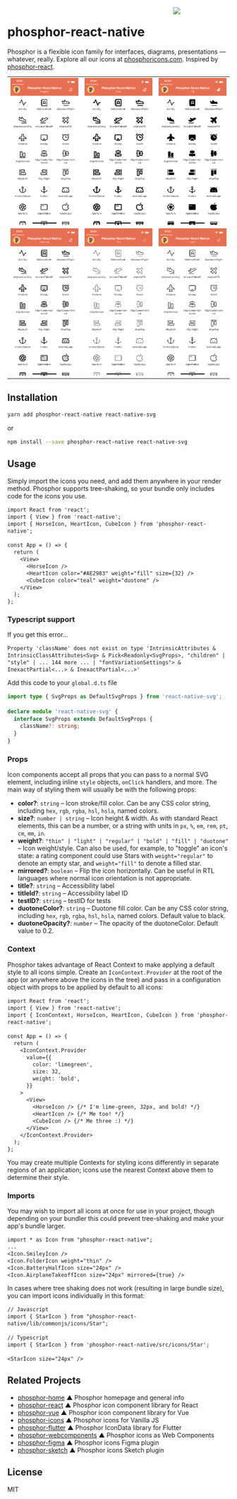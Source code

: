 <img src="/meta/phosphor-mark-tight-yellow.png" width="128" align="right" />

# phosphor-react-native

Phosphor is a flexible icon family for interfaces, diagrams, presentations — whatever, really. Explore all our icons at [phosphoricons.com](https://phosphoricons.com).
Inspired by [phosphor-react](https://github.com/phosphor-icons/phosphor-react).

<table>
<tr>
	<td><img src="/meta/example-regular.png" />
	<td><img src="/meta/example-bold.png" />
	<td><img src="/meta/example-fill.png" />
<tr>
	<td><img src="/meta/example-duotone.png" />
	<td><img src="/meta/example-thin.png" />
	<td><img src="/meta/example-light.png" />
</table>

## Installation

```bash
yarn add phosphor-react-native react-native-svg
```

or

```bash
npm install --save phosphor-react-native react-native-svg
```

## Usage

Simply import the icons you need, and add them anywhere in your render method. Phosphor supports tree-shaking, so your bundle only includes code for the icons you use.

```tsx
import React from 'react';
import { View } from 'react-native';
import { HorseIcon, HeartIcon, CubeIcon } from 'phosphor-react-native';

const App = () => {
  return (
    <View>
      <HorseIcon />
      <HeartIcon color="#AE2983" weight="fill" size={32} />
      <CubeIcon color="teal" weight="duotone" />
    </View>
  );
};
```

### Typescript support
If you get this error...
```
Property 'className' does not exist on type 'IntrinsicAttributes & IntrinsicClassAttributes<Svg> & Pick<Readonly<SvgProps>, "children" | "style" | ... 144 more ... | "fontVariationSettings"> & InexactPartial<...> & InexactPartial<...>'
```
Add this code to your `global.d.ts` file
```ts
import type { SvgProps as DefaultSvgProps } from 'react-native-svg';

declare module 'react-native-svg' {
  interface SvgProps extends DefaultSvgProps {
    className?: string;
  }
}
```

### Props

Icon components accept all props that you can pass to a normal SVG element, including inline `style` objects, `onClick` handlers, and more. The main way of styling them will usually be with the following props:

- **color?**: `string` – Icon stroke/fill color. Can be any CSS color string, including `hex`, `rgb`, `rgba`, `hsl`, `hsla`, named colors.
- **size?**: `number | string` – Icon height & width. As with standard React elements, this can be a number, or a string with units in `px`, `%`, `em`, `rem`, `pt`, `cm`, `mm`, `in`.
- **weight?**: `"thin" | "light" | "regular" | "bold" | "fill" | "duotone"` – Icon weight/style. Can also be used, for example, to "toggle" an icon's state: a rating component could use Stars with `weight="regular"` to denote an empty star, and `weight="fill"` to denote a filled star.
- **mirrored?**: `boolean` – Flip the icon horizontally. Can be useful in RTL languages where normal icon orientation is not appropriate.
- **title?**: `string` – Accessibility label
- **titleId?**: `string` – Accessibility label ID
- **testID?**: `string` – testID for tests
- **duotoneColor?**: `string` – Duotone fill color. Can be any CSS color string, including `hex`, `rgb`, `rgba`, `hsl`, `hsla`, named colors. Default value to black.
- **duotoneOpacity?**: `number` – The opacity of the duotoneColor. Default value to 0.2.

### Context

Phosphor takes advantage of React Context to make applying a default style to all icons simple. Create an `IconContext.Provider` at the root of the app (or anywhere above the icons in the tree) and pass in a configuration object with props to be applied by default to all icons:

```tsx
import React from 'react';
import { View } from 'react-native';
import { IconContext, HorseIcon, HeartIcon, CubeIcon } from 'phosphor-react-native';

const App = () => {
  return (
    <IconContext.Provider
      value={{
        color: 'limegreen',
        size: 32,
        weight: 'bold',
      }}
    >
      <View>
        <HorseIcon /> {/* I'm lime-green, 32px, and bold! */}
        <HeartIcon /> {/* Me too! */}
        <CubeIcon /> {/* Me three :) */}
      </View>
    </IconContext.Provider>
  );
};
```

You may create multiple Contexts for styling icons differently in separate regions of an application; icons use the nearest Context above them to determine their style.

### Imports

You may wish to import all icons at once for use in your project, though depending on your bundler this could prevent tree-shaking and make your app's bundle larger.

```tsx
import * as Icon from "phosphor-react-native";
...
<Icon.SmileyIcon />
<Icon.FolderIcon weight="thin" />
<Icon.BatteryHalfIcon size="24px" />
<Icon.AirplaneTakeoffIcon size="24px" mirrored={true} />
```

In cases where tree shaking does not work (resulting in large bundle size), you can import icons individually in this format:

```tsx
// Javascript
import { StarIcon } from "phosphor-react-native/lib/commonjs/icons/Star";

// Typescript
import { StarIcon } from 'phosphor-react-native/src/icons/Star';

<StarIcon size="24px" />
```

## Related Projects

- [phosphor-home](https://github.com/phosphor-icons/phosphor-home) ▲ Phosphor homepage and general info
- [phosphor-react](https://github.com/phosphor-icons/phosphor-react) ▲ Phosphor icon component library for React
- [phosphor-vue](https://github.com/phosphor-icons/phosphor-vue) ▲ Phosphor icon component library for Vue
- [phosphor-icons](https://github.com/phosphor-icons/phosphor-icons) ▲ Phosphor icons for Vanilla JS
- [phosphor-flutter](https://github.com/phosphor-icons/phosphor-flutter) ▲ Phosphor IconData library for Flutter
- [phosphor-webcomponents](https://github.com/phosphor-icons/phosphor-webcomponents) ▲ Phosphor icons as Web Components
- [phosphor-figma](https://github.com/phosphor-icons/phosphor-figma) ▲ Phosphor icons Figma plugin
- [phosphor-sketch](https://github.com/phosphor-icons/phosphor-sketch) ▲ Phosphor icons Sketch plugin

## License

MIT
